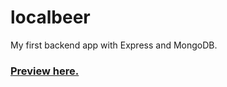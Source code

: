 # localbeer 

My first backend app with Express and MongoDB.

### [Preview here.](https://localbeersite.herokuapp.com)
